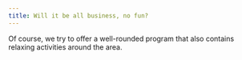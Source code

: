 ```yaml
---
title: Will it be all business, no fun?
---
```


Of course, we try to offer a well-rounded program that also contains relaxing activities around the area.
